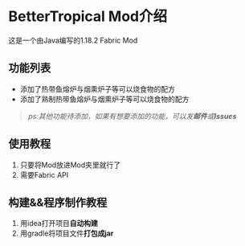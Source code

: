 # BetterTropical Mod介绍

这是一个由Java编写的1.18.2 Fabric Mod

## 功能列表
- 添加了热带鱼熔炉与烟熏炉子等可以烧食物的配方
- 添加了熟制热带鱼熔炉与烟熏炉子等可以烧食物的配方

> *ps:其他功能待添加，如果有想要添加的功能，可以发**邮件**或**Issues***

## 使用教程
1. 只要将Mod放进Mod夹里就行了
2. 需要Fabric API

## 构建&&程序制作教程
1. 用idea打开项目**自动构建**
2. 用gradle将项目文件**打包成jar**
